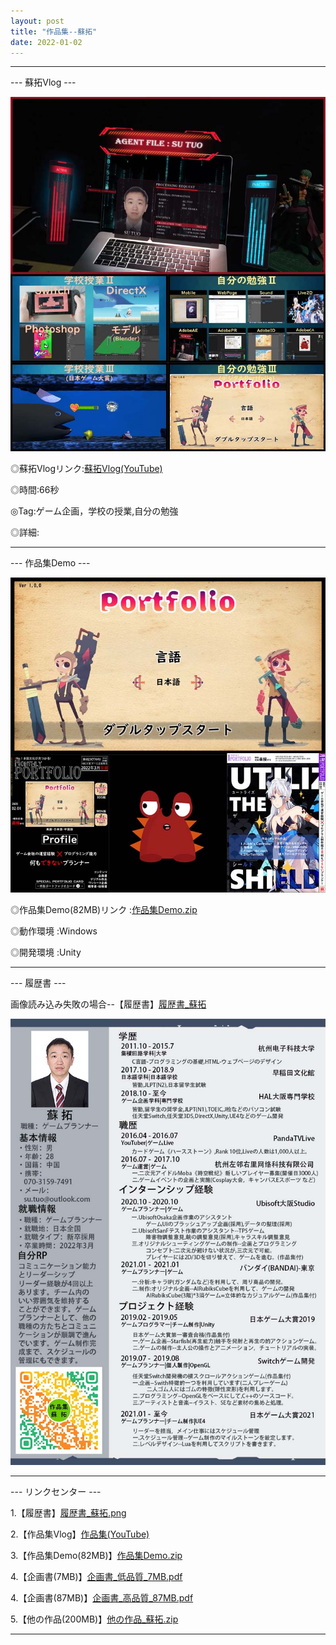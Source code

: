 ```yaml
---
layout: post
title: "作品集--蘇拓"
date: 2022-01-02
---
```

********************************************************

--- 蘇拓Vlog ---

![Image text](https://github.com/SotakuStudio/SotakuStudio.github.io/blob/main/Image/ImageJapanese/VlogImage.jpg?raw=true) 

◎蘇拓Vlogリンク:[蘇拓Vlog(YouTube)](https://youtu.be/mBwGu5wSq8k)

◎時間:66秒

◎Tag:ゲーム企画，学校の授業,自分の勉強

◎詳細:

********************************************************

--- 作品集Demo ---

![Image text](https://github.com/SotakuStudio/SotakuStudio.github.io/blob/main/Image/ImageJapanese/%E4%BD%9C%E5%93%81%E9%9B%86%E3%82%B5%E3%83%A0%E3%83%8D%E3%82%A4%E3%83%AB.jpg?raw=true) 

◎作品集Demo(82MB)リンク :[作品集Demo.zip](https://v.qq.com/x/page/d3224z0fxsn.html)

◎動作環境 :Windows

◎開発環境 :Unity

********************************************************

--- 履歴書 ---

画像読み込み失敗の場合--【履歴書】[履歴書_蘇拓](https://github.com/SotakuStudio/SotakuStudio.github.io/blob/main/Image/ImageJapanese/%E5%B1%A5%E6%AD%B4%E6%9B%B8_%E8%98%87%E6%8B%93_%E9%AB%98%E5%93%81%E8%B3%AA.png?raw=true)

![Image text](https://github.com/SotakuStudio/SotakuStudio.github.io/blob/main/Image/ImageJapanese/%E5%B1%A5%E6%AD%B4%E6%9B%B8_%E8%98%87%E6%8B%93_%E4%BD%8E%E5%93%81%E8%B3%AA.jpg?raw=true) 

********************************************************

--- リンクセンター ---

1.【履歴書】[履歴書_蘇拓.png](https://github.com/SotakuStudio/SotakuStudio.github.io/blob/main/Image/ImageJapanese/%E5%B1%A5%E6%AD%B4%E6%9B%B8_%E8%98%87%E6%8B%93_%E9%AB%98%E5%93%81%E8%B3%AA.png?raw=true)

2.【作品集Vlog】[作品集(YouTube)](https://www.youtube.com/watch?v=_rLbzftN2kg)

3.【作品集Demo(82MB)】[作品集Demo.zip](https://v.qq.com/x/page/d3224z0fxsn.html)

4.【企画書(7MB)】[企画書_低品質_7MB.pdf](https://1drv.ms/b/s!Aj9fktzHJKNciN1Sl9TfSDh3XCLvLg?e=Q9UDJ1)

4.【企画書(87MB)】[企画書_高品質_87MB.pdf](https://1drv.ms/b/s!Aj9fktzHJKNciN1TLnTVQFnfkHPkIA?e=GIZ1ie)

5.【他の作品(200MB)】[他の作品_蘇拓.zip](https://1drv.ms/b/s!Aj9fktzHJKNciN06rw5TyEamfuhR8g?e=3nODQ8)

********************************************************
